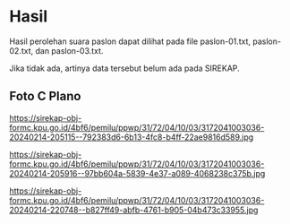 # Hasil

Hasil perolehan suara paslon dapat dilihat pada file paslon-01.txt, paslon-02.txt, dan paslon-03.txt.

Jika tidak ada, artinya data tersebut belum ada pada SIREKAP.

## Foto C Plano

https://sirekap-obj-formc.kpu.go.id/4bf6/pemilu/ppwp/31/72/04/10/03/3172041003036-20240214-205115--792383d6-6b13-4fc8-b4ff-22ae9816d589.jpg

https://sirekap-obj-formc.kpu.go.id/4bf6/pemilu/ppwp/31/72/04/10/03/3172041003036-20240214-205916--97bb604a-5839-4e37-a089-4068238c375b.jpg

https://sirekap-obj-formc.kpu.go.id/4bf6/pemilu/ppwp/31/72/04/10/03/3172041003036-20240214-220748--b827ff49-abfb-4761-b905-04b473c33955.jpg

